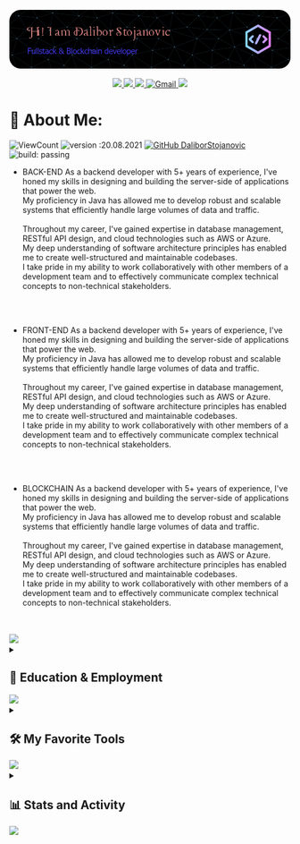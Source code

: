 [![bg][banner]][website]

<p id="socialIcons" align="center">
    <a href="https://linkedin.com/in/milblue789" alt="LinkedIn">
        <img src="https://img.shields.io/badge/-LinkedIn-blue?style=flat-square&logo=linkedin" />
    </a>
    <a href="https://hackerrank.com/milblue789" alt="HackerRank">
        <img src="https://img.shields.io/badge/-HackerRank-3a424f?style=flat-square&logo=hackerrank" />
    </a>
    <a href="https://stackoverflow.com/users/13870209/milblue789" alt="StackOverflow">
        <img src="https://img.shields.io/badge/-StackOverflow-FE7A16?style=flat-square&logo=stack-overflow&logoColor=white" />
    </a>
    <a href="mailto:milblue789@gmail.com">
        <img alt="Gmail" src="https://img.shields.io/badge/Gmail-D14836?style=flat&logo=gmail&logoColor=white" />
    </a>
    <a href="https://instagram.com/milblue789">
        <img src="https://img.shields.io/badge/-Instagram_-E4405F?style=flat&logo=Instagram&logoColor=white"/>
    </a>
</p>

# 💫 About Me:

<!-- ![](https://komarev.com/ghpvc/?username=DaliborStojanovic&color=447ff7&label=Visitor+count) -->

![ViewCount](https://views.whatilearened.today/views/github/DaliborStojanovic/views.svg)
![version :20.08.2021](https://img.shields.io/badge/version-20.08.2021-informational)
[![GitHub DaliborStojanovic](https://img.shields.io/github/followers/DaliborStojanovic?label=follow&style=social)](https://github.com/DaliborStojanovic)
![build: passing](https://img.shields.io/badge/build-passing-success)

- BACK-END
As a backend developer with 5+ years of experience, I've honed my skills in designing and building the server-side of applications that power the web.
<br>My proficiency in Java has allowed me to develop robust and scalable systems that efficiently handle large volumes of data and traffic.
<br><br>Throughout my career, I've gained expertise in database management, RESTful API design, and cloud technologies such as AWS or Azure.
<br>My deep understanding of software architecture principles has enabled me to create well-structured and maintainable codebases.
<br>I take pride in my ability to work collaboratively with other members of a development team and to effectively communicate complex technical concepts to non-technical stakeholders.
<br>
<br>

- FRONT-END
As a backend developer with 5+ years of experience, I've honed my skills in designing and building the server-side of applications that power the web.
<br>My proficiency in Java has allowed me to develop robust and scalable systems that efficiently handle large volumes of data and traffic.
<br><br>Throughout my career, I've gained expertise in database management, RESTful API design, and cloud technologies such as AWS or Azure.
<br>My deep understanding of software architecture principles has enabled me to create well-structured and maintainable codebases.
<br>I take pride in my ability to work collaboratively with other members of a development team and to effectively communicate complex technical concepts to non-technical stakeholders.
<br>
<br>

- BLOCKCHAIN
As a backend developer with 5+ years of experience, I've honed my skills in designing and building the server-side of applications that power the web.
<br>My proficiency in Java has allowed me to develop robust and scalable systems that efficiently handle large volumes of data and traffic.
<br><br>Throughout my career, I've gained expertise in database management, RESTful API design, and cloud technologies such as AWS or Azure.
<br>My deep understanding of software architecture principles has enabled me to create well-structured and maintainable codebases.
<br>I take pride in my ability to work collaboratively with other members of a development team and to effectively communicate complex technical concepts to non-technical stakeholders.
<br>
<br>

<img src="https://user-images.githubusercontent.com/73097560/115834477-dbab4500-a447-11eb-908a-139a6edaec5c.gif">

<details> 
  <summary><h2>🎑 Education & Employment</h2></summary>

  <h3>📕 Education</h3>
  <table>
  <tr>
    <th>Course</th>
    <th>School/University</th>
    <th>Year of Passing</th>
    <th>Score</th>
  </tr>
  <tr>
    <td>B.E. in Computer Engineering</td>
    <td><a href="https://mu.ac.in/">Mumbai University</a></td>
    <td>2022</td>
    <td>8.76 CGPA (Current)</td>
  </tr>
  <tr>
    <td>Higher Secondary Certification</td>
    <td><a href="http://vvhs.edu.in/">Vasant Vihar High School & Junior College</a></td>
    <td>2018</td>
    <td>78.77%</td>
  </tr>
  <tr>
    <td>Secondary School Certification</td>
    <td><a href="https://kaveri.edu.in/khsg/">Dr Kalmadi Shamarao High School</a></td>
    <td>2016</td>
    <td>87%</td>
  </tr>
 </table>

 <h3>🏧 Employment</h3>
 <table>
  <tr>
    <th>Course</th>
    <th>School/University</th>
    <th>Year of Passing</th>
    <th>Score</th>
  </tr>
  <tr>
    <td>B.E. in Computer Engineering</td>
    <td><a href="https://mu.ac.in/">Mumbai University</a></td>
    <td>2022</td>
    <td>8.76 CGPA (Current)</td>
  </tr>
  <tr>
    <td>Higher Secondary Certification</td>
    <td><a href="http://vvhs.edu.in/">Vasant Vihar High School & Junior College</a></td>
    <td>2018</td>
    <td>78.77%</td>
  </tr>
  <tr>
    <td>Secondary School Certification</td>
    <td><a href="https://kaveri.edu.in/khsg/">Dr Kalmadi Shamarao High School</a></td>
    <td>2016</td>
    <td>87%</td>
  </tr>
 </table>

</details>

<img src="https://user-images.githubusercontent.com/73097560/115834477-dbab4500-a447-11eb-908a-139a6edaec5c.gif">

<details> 
  <summary><h2>🛠️ My Favorite Tools</h2></summary>
    
  <h3>👨‍💻 Programming and Markup Languages</h3>
  <p>
      <a href="#"><img alt="JavaScript" src="https://img.shields.io/badge/-JavaScript-000?&logo=JavaScript"></a>
      <a href="#"><img alt="TypeScript" src="https://img.shields.io/badge/-TypeScript-000?&logo=TypeScript"></a>
      <a href="#"><img alt="Java" src="https://img.shields.io/badge/Java-000?style=flat&logo=CoffeeScript"></a>
      <a href="#"><img alt="Kotlin" src="https://img.shields.io/badge/Kotlin-000?style=flat&logo=Kotlin&logoColor=white"></a>
      <a href="#"><img alt="Python" src="https://img.shields.io/badge/-Python-000?&logo=Python"></a>
      <a href="#"><img alt="C" src="https://img.shields.io/badge/-C-000?&logo=C"></a>
      <a href="#"><img alt="C++" src="https://img.shields.io/badge/-C++-000?&logo=c%2b%2b"></a>
      <a href="#"><img alt="Go" src="https://img.shields.io/badge/-Go-000?&logo=go"></a>
      <a href="#"><img alt="PHP" src="https://img.shields.io/badge/-PHP-000?&logo=php"></a>
      <a href="#"><img alt="Swift" src="https://img.shields.io/badge/-Swift-000?&logo=Swift"></a>
      <a href="#"><img alt="Dart" src="https://img.shields.io/badge/-Dart-000?&logo=Dart"></a>
      <a href="#"><img alt="Markdown" src="https://img.shields.io/badge/-Markdown-000?style=flat&logo=markdown"></a>
      <a href="#"><img alt="Assembly" src="https://img.shields.io/badge/-Assembly-000?&logo=asm-hex"></a>
      <a href="#"><img alt="Bash" src="https://img.shields.io/badge/-Bash-000?&logo=gnu-bash"></a>
  </p>
  
  <h3>🌐 Web Development</h3>
      <a href="#"><img alt="React" src="https://img.shields.io/badge/-React-000?&logo=React"></a>
      <a href="#"><img alt="Vue.js" src="https://img.shields.io/badge/-Vue-000?&logo=vue.js"></a>
      <a href="#"><img alt="Node.js" src="https://img.shields.io/badge/-Node.js-000?&logo=node.js"></a>
      <a href="#"><img alt="Express.js" src="https://img.shields.io/badge/-Express.js-000?&logo=express"></a>
      <a href="#"><img alt="Next.js" src="https://img.shields.io/badge/-Next.js-000?style=flat&logo=next.js"></a>
      <a href="#"><img alt="Nestjs" src="https://img.shields.io/badge/-NestJS-000?style=flat&logo=nestjs"></a>
      <a href="#"><img alt="HTML" src="https://img.shields.io/badge/-HTML-000?style=flat&logo=HTML5"></a>
      <a href="#"><img alt="CSS" src="https://img.shields.io/badge/-CSS-000?style=flat&logo=CSS3"></a>
      <a href="#"><img alt="SCSS" src="https://img.shields.io/badge/-SCSS-000?style=flat&logo=Sass"></a>
      <a href="#"><img alt="Wordpress" src="https://img.shields.io/badge/Wordpress-000?style=flat&logo=wordpress"></a>
  
  <h3>🛢 DataBase & Cloud Hosting </h3>
      <a href="#"><img alt="MongoDB" src="https://img.shields.io/badge/-MongoDB-000?style=flat&logo=mongodb"></a>
      <a href="#"><img alt="MySQL" src="https://img.shields.io/badge/-MYSQL-000?&logo=MySQL"></a>
      <a href="#"><img alt="Redis" src="https://img.shields.io/badge/-Redis-000?&logo=Redis"></a>
      <a href="#"><img alt="PostgreSQL" src="https://img.shields.io/badge/-PostgreSQL-000?&logo=postgresql"></a>
      <a href="#"><img alt="SQLite" src="https://img.shields.io/badge/-SQLite-000?&logo=sqlite"></a>
      <a href="#"><img alt="GrqphQL" src="https://img.shields.io/badge/-GrqphQL-000?&logo=grqphql"></a>
      <a href="#"><img alt="Prisma" src="https://img.shields.io/badge/-Prisma-000?&logo=prisma"></a>
      <a href="#"><img alt="Oracle" src="https://img.shields.io/badge/-Oracle-000?&logo=oracle"></a>
      <a href="#"><img alt="GitHub Pages" src="https://img.shields.io/badge/-GitHub%20Pages-000?&logo=github"></a>
      <a href="#"><img alt="Vercel" src="https://img.shields.io/badge/-Vercel-000?&logo=vercel"></a>
  
  <h3>🧰 Frameworks & Libraries</h3>
    <a href="#"><img alt="Bootstrap" src="https://img.shields.io/badge/-Bootstrap-000?style=flat&logo=bootstrap"></a>
    <a href="#"><img alt="Flask" src="https://img.shields.io/badge/-Flask-000?style=flat&logo=flask"></a>
    <a href="#"><img alt="Flutter" src="https://img.shields.io/badge/-Flutter-000?style=flat&logo=flutter"></a>
    <a href="#"><img alt="DJango" src="https://img.shields.io/badge/-DJango-000?style=flat&logo=django"></a>
    <a href="#"><img alt="Laravel" src="https://img.shields.io/badge/-Laravel-000?style=flat&logo=laravel"></a>
    <a href="#"><img alt="Firebase" src="https://img.shields.io/badge/-Firebase-000?style=flat&logo=firebase"></a>
    <a href="#"><img alt="Electron" src="https://img.shields.io/badge/-Electron-000?style=flat&logo=electron"></a>
    <a href="#"><img alt="JUnit" src="https://img.shields.io/badge/-JUnit-000?style=flat&logo=check-circle"></a>
    <a href="#"><img alt="Material Design" src="https://img.shields.io/badge/-Material%20Design-000?style=flat&logo=material-design"></a>
  
  <h3>👨‍🔧 IDE & Tools</h3>
  <p>
      <a href="#"><img alt="Visual Studio Code" src="https://img.shields.io/badge/-Visual%20Studio%20Code-000?style=flat&logo=visual-studio-code"></a>
      <a href="#"><img alt="Vim" src="https://img.shields.io/badge/Vim-000?style=flat&logo=vim"></a>
      <a href="#"><img alt="Jira" src="https://img.shields.io/badge/Jira-000?style=flat&logo=Jira"></a>
      <a href="#"><img alt="Sublime" src="https://img.shields.io/badge/SublimeText-000?style=flat&logo=sublime-text"></a>
      <a href="#"><img alt="Pycharm" src="https://img.shields.io/badge/Pycharm-000?style=flat&logo=pycharm"></a>
      <a href="#"><img alt="Jupyter" src="https://img.shields.io/badge/Jupyter-000?style=flat&logo=jupyter"></a>
      <a href="#"><img alt="Postman" src="https://img.shields.io/badge/Postman-000?style=flat&logo=postman"></a>
      <a href="#"><img alt="Figma" src="https://img.shields.io/badge/Figma-000?style=flat&logo=figma"></a>
  </p>
  
  <h3>🔧 Version Control</h3>
  <p>
      <a href="#"><img alt="Git" src="https://img.shields.io/badge/-Git-000?style=flat&logo=git"></a>
      <a href="#"><img alt="GitHub" src="https://img.shields.io/badge/-GitHub-000?style=flat&logo=github"></a>
  </p>
  
  <h3>🎡 Technologies</h3>
  <p>
      <a href="#"><img alt="AWS" src="https://img.shields.io/badge/-AWS-000?&logo=Amazon-AWS"></a>
      <a href="#"><img alt="Docker" src="https://img.shields.io/badge/-Docker-000?&logo=Docker"></a>
      <a href="#"><img alt="Kubernetes" src="https://img.shields.io/badge/-Kubernetes-000?&logo=Kubernetes"></a>
      <a href="#"><img alt="Linux" src="https://img.shields.io/badge/-Linux-000?&logo=Linux"></a>
      <a href="#"><img alt="Spring" src="https://img.shields.io/badge/-Spring-000?&logo=Spring"></a>
      <a href="#"><img alt="PyTorch" src="https://img.shields.io/badge/-PyTorch-000?&logo=PyTorch"></a>
      <a href="#"><img alt="TensorFlow" src="https://img.shields.io/badge/-TensorFlow-000?&logo=TensorFlow"></a>
  </p>
</details> 

<img src="https://user-images.githubusercontent.com/73097560/115834477-dbab4500-a447-11eb-908a-139a6edaec5c.gif">

<details> 
  <summary><h2>📊 Stats and Activity</h2></summary>

  <h3>🔥 Streak Stats</h3>

  <!-- GitHub Readme Streak Stats - https://github.com/DenverCoder1/github-readme-streak-stats -->
  <p>
    <a href="#">
      <img alt="GitHub Streak" src="https://github-readme-streak-stats.herokuapp.com/?user=DaliborStojanovic&theme=holi-theme">
    </a>
  </p>

  <h3>🔥 GitHub Profile Stats</h3>
  <p>
    <a href="#">
        <img alt="GitHub Stats" src="https://github-readme-stats.vercel.app/api?username=DaliborStojanovic&count_private=true&show_icons=true&theme=github_dark">
    </a>
  </p>

  <h3>🔥 Trophy</h3>
  <a href=#">
      <img alt="trophy" src="https://github-profile-trophy.vercel.app/?username=DaliborStojanovic&theme=dracula&no-frame=true&margin-w=15&margin-h=15">
  </a>

</details>

<img src="https://user-images.githubusercontent.com/73097560/115834477-dbab4500-a447-11eb-908a-139a6edaec5c.gif">

[banner]: https://raw.githubusercontent.com/DaliborStojanovic/DaliborStojanovic/master/asset/github-header-image.png
[website]: https://ahsankhan.me
[github]: https://github.com/ahsankhan26
[linkedin]: https://linkedin.com/in/ahsankhan26
[hackerrank]: https://hackerrank.com/ahsankhan26
[instagram]: https://instagram.com/ahsankhan26
[stackoverflow]: https://stackoverflow.com/users/13870209/ahsan-khan
